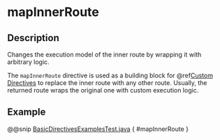 <a id="mapinnerroute-java"></a>
# mapInnerRoute

## Description

Changes the execution model of the inner route by wrapping it with arbitrary logic.

The `mapInnerRoute` directive is used as a building block for @ref[Custom Directives](../custom-directives.md#custom-directives-java) to replace the inner route
with any other route. Usually, the returned route wraps the original one with custom execution logic.

## Example

@@snip [BasicDirectivesExamplesTest.java](../../../../../../../test/java/docs/http/javadsl/server/directives/BasicDirectivesExamplesTest.java) { #mapInnerRoute }